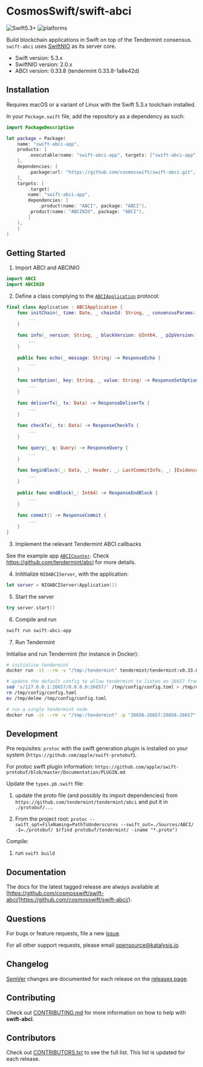 # CosmosSwift/swift-abci
![Swift5.3+](https://img.shields.io/badge/Swift-5.3+-blue.svg)
![platforms](https://img.shields.io/badge/platforms-macOS%20%7C%20linux-orange.svg)

Build blockchain applications in Swift on top of the Tendermint consensus. `swift-abci` uses [SwiftNIO](https://github.com/apple/swift-nio) as its server core.

- Swift version: 5.3.x
- SwiftNIO version: 2.0.x
- ABCI version: 0.33.8 (tendermint 0.33.8-1a8e42d)


## Installation

Requires macOS or a variant of Linux with the Swift 5.3.x toolchain installed.

In your `Package.swift` file, add the repository as a dependency as such:

``` swift
import PackageDescription

let package = Package(
    name: "swift-abci-app",
    products: [
        .executable(name: "swift-abci-app", targets: ["swift-abci-app"]),
    ],
    dependencies: [
        .package(url: "https://github.com/cosmosswift/swift-abci.git", .upToNextMajor(from: "1.0.0")),
    ],
    targets: [
        .target(
	    name: "swift-abci-app", 
	    dependencies: [
	        .product(name: "ABCI", package: "ABCI"), 
		.product(name: "ABCINIO", package: "ABCI"),
	    ]
	),
    ]
)
```

## Getting Started

1. Import ABCI and ABCINIO

```swift
import ABCI
import ABCINIO
```

2. Define a class complying to the [`ABCIApplication`](/Sources/ABCI/ABCIApplication.swift) protocol:

``` swift
final class Application : ABCIApplication {
    func initChain(_ time: Date, _ chainId: String, _ consensusParams: ConsensusParams, _ updates: [ValidatorUpdate], _ appStateBytes: Data) -> ResponseInitChain {
        ... 
    }
    
    func info(_ version: String, _ blockVersion: UInt64, _ p2pVersion: UInt64) -> ResponseInfo {
        ... 
    }
    
    public func echo(_ message: String) -> ResponseEcho {
        ... 
    }
    
    func setOption(_ key: String, _ value: String) -> ResponseSetOption {
        ...
    }
    
    func deliverTx(_ tx: Data) -> ResponseDeliverTx {
        ...
    }
    
    func checkTx(_ tx: Data) -> ResponseCheckTx {
        ...
    }

    func query(_ q: Query) -> ResponseQuery {
        ...
    }
    
    func beginBlock(_: Data, _: Header, _: LastCommitInfo, _: [Evidence]) -> ResponseBeginBlock {
        ...
    }
    
    public func endBlock(_: Int64) -> ResponseEndBlock {
        ...
    }
    
    func commit() -> ResponseCommit {
        ...
    }
}
```

3. Implement the relevant Tendermint ABCI callbacks

See the example app [`ABCICounter`](/Sources/ABCICounter/main.swift). Check https://github.com/tendermint/abci for more details.

4. Inititialize `NIOABCIServer`, with the application:

```swift
let server = NIOABCIServer(Application())
```

5. Start the server

```swift
try server.start()
```

6. Compile and run

```bash
swift run swift-abci-app
```

7. Run Tendermint

Initialise and run Tendermint (for instance in Docker):

```bash
# initialise tendermint
docker run -it --rm -v "/tmp:/tendermint" tendermint/tendermint:v0.33.8 init

# update the default config to allow tendermint to listen on 26657 from the localhost
sed 's/127.0.0.1:26657/0.0.0.0:26657/' /tmp/config/config.toml > /tmp/delme
rm /tmp/config/config.toml
mv /tmp/delme /tmp/config/config.toml

# run a single tendermint node
docker run -it --rm -v "/tmp:/tendermint" -p "26656-26657:26656-26657"  tendermint/tendermint:v0.33.8 node --proxy_app="tcp://host.docker.internal:26658"
```

## Development

Pre requisites: `protoc` with the swift generation plugin is installed on your system (`https://github.com/apple/swift-protobuf`).

For protoc swift plugin information: `https://github.com/apple/swift-protobuf/blob/master/Documentation/PLUGIN.md`

Update the `types.pb.swift` file:

1. update the proto file (and possibly its import dependencies) from  `https://github.com/tendermint/tendermint/abci` and put it in `./protobuf/...`

2. From the project root: `protoc --swift_opt=FileNaming=PathToUnderscores --swift_out=./Sources/ABCI/ -I=./protobuf/ $(find protobuf/tendermint/ -iname "*.proto")`

Compile:

1. run `swift build`

## Documentation

The docs for the latest tagged release are always available at [https://github.com/cosmosswift/swift-abci/]https://github.com/cosmosswift/swift-abci/).

## Questions

For bugs or feature requests, file a new [issue](https://github.com/cosmosswift/swift-abci/issues).

For all other support requests, please email [opensource@katalysis.io](mailto:opensource@katalysis.io).

## Changelog

[SemVer](https://semver.org/) changes are documented for each release on the [releases page](https://github.com/cosmosswift/swift-abci/-/releases).

## Contributing

Check out [CONTRIBUTING.md](https://github.com/cosmosswift/swift-abci/blob/master/CONTRIBUTING.md) for more information on how to help with **swift-abci**.

## Contributors

Check out [CONTRIBUTORS.txt](https://github.com/cosmosswift/swift-abci/blob/master/CONTRIBUTORS.txt) to see the full list. This list is updated for each release.
